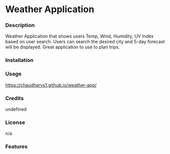 
  # Weather Application
  ### Description
  Weather Application that shows users Temp, Wind, Humidity, UV Index based on user search. Users can search the desired city and 5-day forecast will be displayed. Great application to use to plan trips.
  
  ### Installation
  

  ### Usage
  https://chaudharys1.github.io/weather-app/

  ### Credits
  undefined

  ### License
  n/a
  
  ### Features
  

